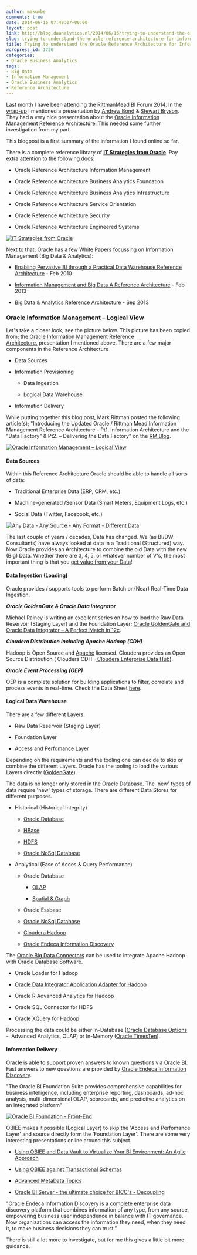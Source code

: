 ```yaml
---
author: makumbe
comments: true
date: 2014-06-16 07:49:07+00:00
layout: post
link: http://blog.daanalytics.nl/2014/06/16/trying-to-understand-the-oracle-reference-architecture-for-information-management/
slug: trying-to-understand-the-oracle-reference-architecture-for-information-management
title: Trying to understand the Oracle Reference Architecture for Information Management
wordpress_id: 1736
categories:
- Oracle Business Analytics
tags:
- Big Data
- Information Management
- Oracle Business Analytics
- Reference Architecture
---
```


Last month I have been attending the RittmanMead BI Forum 2014. In the [wrap-up](http://obibb.wordpress.com/2014/05/13/rittmanmead-bi-forum-2014-wrap-up/) I mentioned a presentation by [Andrew Bond](https://www.linkedin.com/pub/andrew-bond/3/693/4a2) & [Stewart Bryson](http://www.rittmanmead.com/author/stewart-bryson/). They had a very nice presentation about the [Oracle Information Management Reference Architecture.](http://www.rittmanmead.com/files/bryson_bond_ref_arch.pdf) This needed some further investigation from my part.

This blogpost is a first summary of the information I found online so far.

There is a complete reference library of [**IT Strategies from Oracle**](www.oracle.com/goto/itstrategies). Pay extra attention to the following docs:



	
  * Oracle Reference Architecture Information Management

	
  * Oracle Reference Architecture Business Analytics Foundation

	
  * Oracle Reference Architecture Business Analytics Infrastructure

	
  * Oracle Reference Architecture Service Orientation

	
  * Oracle Reference Architecture Security

	
  * Oracle Reference Architecture Engineered Systems


[![IT Strategies from Oracle](http://obibb.files.wordpress.com/2014/06/it-strategies-from-oracle.png?w=300)](https://obibb.files.wordpress.com/2014/06/it-strategies-from-oracle.png)

Next to that, Oracle has a few White Papers focussing on Information Management (Big Data & Analytics):



	
  * [Enabling Pervasive BI through a Practical Data Warehouse Reference Architecture](http://www.oracle.com/technetwork/database/bi-datawarehousing/twp-bidw-enabling-pervasive-bi-thro-132094.pdf) - Feb 2010

	
  * [Information Management and Big Data A Reference Architecture](http://www.oracle.com/technetwork/topics/entarch/articles/info-mgmt-big-data-ref-arch-1902853.pdf) - Feb 2013

	
  * [Big Data & Analytics Reference Architecture](http://www.oracle.com/technetwork/topics/entarch/oracle-wp-big-data-refarch-2019930.pdf) - Sep 2013




### Oracle Information Management – Logical View


Let's take a closer look, see the picture below. This picture has been copied from; the [Oracle Information Management Reference Architecture.](http://www.rittmanmead.com/files/bryson_bond_ref_arch.pdf) presentation I mentioned above. There are a few major components in the Reference Architecture



	
  * Data Sources

	
  * Information Provisioning

	
    * Data Ingestion

	
    * Logical Data Warehouse




	
  * Information Delivery


While putting together this blog post, Mark Rittman posted the following article(s); "Introducing the Updated Oracle / Rittman Mead Information Management Reference Architecture - Pt1. Information Architecture and the "Data Factory" & Pt2. – Delivering the Data Factory” on the [RM Blog](http://www.rittmanmead.com/2014/06/introducing-the-updated-oracle-rittman-mead-information-management-reference-architecture-pt1-information-architecture-and-the-data-factory/).

[![Oracle Information Management – Logical View](http://obibb.files.wordpress.com/2014/06/oracle-information-management-e28093-logical-view1-e1401893213260.png?w=630)](https://obibb.files.wordpress.com/2014/06/oracle-information-management-e28093-logical-view1.png)


#### Data Sources


Within this Reference Architecture Oracle should be able to handle all sorts of data:



	
  * Traditional Enterprise Data (ERP, CRM, etc.)

	
  * Machine-generated /Sensor Data (Smart Meters, Equipment Logs, etc.)

	
  * Social Data (Twitter, Facebook, etc.)


[![Any Data - Any Source - Any Format - Different Data](http://obibb.files.wordpress.com/2014/06/any-data-any-source-any-format-different-data.png?w=300)](https://obibb.files.wordpress.com/2014/06/any-data-any-source-any-format-different-data.png)

The last couple of years / decades, Data has changed. We (as BI/DW-Consultants) have always looked at data in a Traditional (Structured) way. Now Oracle provides an Architecture to combine the old Data with the new (Big) Data. Whether there are 3, 4, 5, or whatever number of V's, the most important thing is that you [get value from your Data](https://www.linkedin.com/today/post/article/20140306073407-64875646-big-data-the-5-vs-everyone-must-know)!


#### Data Ingestion (Loading)


Oracle provides / supports tools to perform Batch or (Near) Real-Time Data Ingestion.

_**Oracle GoldenGate & Oracle Data Integrator**_

Michael Rainey is writing an excellent series on how to load the Raw Data Reservoir (Staging Layer) and the Foundation Layer; [Oracle GoldenGate and Oracle Data Integrator – A Perfect Match in 12c](http://www.rittmanmead.com/2014/05/goldengate-odi-perfect-match-12c-1/).

_**Cloudera Distribution including Apache Hadoop (CDH)**_

Hadoop is Open Source and [Apache](http://hadoop.apache.org) licensed. Cloudera provides an Open Source Distribution ( Cloudera CDH -[ Cloudera Enterprise Data Hub](http://www.cloudera.com/content/cloudera/en/products-and-services/cdh.html)).

_**Oracle Event Processing (OEP)**_

OEP is a complete solution for building applications to filter, correlate and process events in real-time. Check the Data Sheet [here](http://www.oracle.com/us/products/middleware/soa/overview/complex-event-processing-ds-066411.pdf).


#### Logical Data Warehouse


There are a few different Layers:



	
  * Raw Data Reservoir (Staging Layer)

	
  * Foundation Layer

	
  * Access and Perfomance Layer


Depending on the requirements and the tooling one can decide to skip or combine the different Layers. Oracle has the tooling to load the various Layers directly ([GoldenGate](http://www.oracle.com/us/products/middleware/data-integration/goldengate/overview/index.html)).

The data is no longer only stored in the Oracle Database. The 'new' types of data require 'new' types of storage. There are different Data Stores for different purposes.



	
  * Historical (Historical Integrity)

	
    * [Oracle Database](http://www.oracle.com/us/products/database/overview/index.html)

	
    * [HBase](http://hbase.apache.org)

	
    * [HDFS](http://wiki.apache.org/hadoop/HDFS)

	
    * [Oracle NoSql Database](http://www.oracle.com/technetwork/database/database-technologies/nosqldb/overview/index.html)






	
  * Analytical (Ease of Acces & Query Performance)

	
    * Oracle Database

	
      * [OLAP](http://www.oracle.com/technetwork/database/options/olap/index.html)

	
      * [Spatial & Graph](http://www.oracle.com/technetwork/database/options/spatialandgraph/overview/index.html)




	
    * Oracle Essbase

	
    * [Oracle NoSql Database](http://www.oracle.com/technetwork/database/database-technologies/nosqldb/overview/index.html)

	
    * [Cloudera Hadoop](http://www.cloudera.com/content/cloudera/en/products-and-services/cloudera-enterprise.html)

	
    * [Oracle Endeca Information Discovery](http://www.oracle.com/technetwork/middleware/endeca/overview/index.html?ssSourceSiteId=otnpt)





The [Oracle Big Data Connectors](http://www.oracle.com/technetwork/database/database-technologies/bdc/big-data-connectors/overview/index.html) can be used to integrate Apache Hadoop with Oracle Database Software.



	
  * Oracle Loader for Hadoop

	
  * [Oracle Data Integrator Application Adapter for Hadoop](http://www.oracle.com/us/products/middleware/data-integration/hadoop/overview/index.html?ssSourceSiteId=ocomcaen)

	
  * Oracle R Advanced Analytics for Hadoop

	
  * Oracle SQL Connector for HDFS

	
  * Oracle XQuery for Hadoop


Processing the data could be either In-Database ([Oracle Database Options](http://www.oracle.com/technetwork/database/options/index.html?ssSourceSiteId=null) -  Advanced Analytics, OLAP) or In-Memory ([Oracle TimesTen](http://www.oracle.com/technetwork/database/database-technologies/timesten/overview/index.html)).


#### Information Delivery


Oracle is able to support proven answers to known questions via [Oracle BI](http://www.oracle.com/us/solutions/business-analytics/business-intelligence/overview/index.html). Fast answers to new questions are provided by [Oracle Endeca Information Discovery](http://www.oracle.com/technetwork/middleware/endeca/overview/index.html?ssSourceSiteId=otnpt).

"The Oracle BI Foundation Suite provides comprehensive capabilities for business intelligence, including enterprise reporting, dashboards, ad-hoc analysis, multi-dimensional OLAP, scorecards, and predictive analytics on an integrated platform"

[![Oracle BI Foundation - Front-End](http://obibb.files.wordpress.com/2014/06/oracle-bi-foundation-front-end1.png?w=300)](https://obibb.files.wordpress.com/2014/06/oracle-bi-foundation-front-end1.png)

OBIEE makes it possible (Logical Layer) to skip the 'Access and Perfomance Layer' and source directly form the 'Foundation Layer'. There are some very interesting presentations online around this subject.



	
  * [Using OBIEE and Data Vault to Virtualize Your BI Environment: An Agile Approach](https://s3.amazonaws.com/rmc_docs/odtug2013_datavault.pdf)

	
  * [Using OBIEE against Transactional Schemas](http://www.rittmanmead.com/2013/03/obiee-transactional5/)

	
  * [Advanced MetaData Topics](https://s3.amazonaws.com/rmc_docs/biforum2011/Mcquigg_Metadata.pdf)

	
  * [Oracle BI Server - the ultimate choice for BICC's - Decoupling](https://s3.amazonaws.com/rmc_docs/biforum2011/Wilcke_BICC.pdf)


"Oracle Endeca Information Discovery is a complete enterprise data discovery platform that combines information of any type, from any source, empowering business user independence in balance with IT governance. Now organizations can access the information they need, when they need it, to make business decisions they can trust."

There is still a lot more to investigate, but for me this gives a little bit more guidance.
